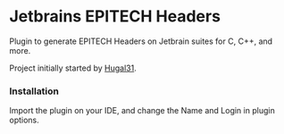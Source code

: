 # Jetbrains EPITECH Headers

Plugin to generate EPITECH Headers on Jetbrain suites for C, C++, and more.

Project initially started by [Hugal31](https://github.com/Hugal31).


### Installation

Import the plugin on your IDE, and change the Name and Login in plugin options.
